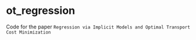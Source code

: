 # ot_regression
Code for the paper `Regression via Implicit Models and Optimal Transport Cost Minimization`
